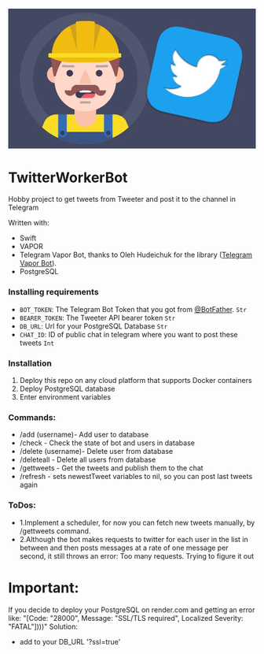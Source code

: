 ![Twitter Worker Telegram Bot](img/image.webp)

# TwitterWorkerBot

Hobby project to get tweets from Tweeter and post it to the channel in Telegram  

Written with:
- Swift
- VAPOR
- Telegram Vapor Bot, thanks to Oleh Hudeichuk for the library ([Telegram Vapor Bot](https://github.com/nerzh/telegram-vapor-bot)).
- PostgreSQL
 
### Installing requirements
- `BOT_TOKEN`: The Telegram Bot Token that you got from [@BotFather](https://t.me/BotFather). `Str`
- `BEARER_TOKEN`: The Tweeter API bearer token `Str`
- `DB_URL`: Url for your PostgreSQL Database `Str`
- `CHAT_ID`: ID of public chat in telegram where you want to post these tweets `Int`

### Installation
1. Deploy this repo on any cloud platform that supports Docker containers
2. Deploy PostgreSQL database
3. Enter environment variables

### Commands:
- /add (username)- Add user to database
- /check - Check the state of bot and users in database
- /delete (username)- Delete user from database
- /deleteall - Delete all users from database
- /gettweets - Get the tweets and publish them to the chat
- /refresh - sets newestTweet variables to nil, so you can post last tweets again

### ToDos:
- 1.Implement a scheduler, for now you can fetch new tweets manually, by /gettweets command. 
- 2.Although the bot makes requests to twitter for each user in the list in between and then posts messages at a rate of one message per second, it still throws an error: Too many requests. Trying to figure it out

# Important:
If you decide to deploy your PostgreSQL on render.com and getting an error like: 
"[Code: "28000", Message: "SSL/TLS required", Localized Severity: "FATAL"])))" 
Solution:
- add to your DB_URL '?ssl=true'

